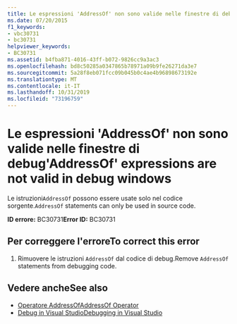```yaml
---
title: Le espressioni 'AddressOf' non sono valide nelle finestre di debug
ms.date: 07/20/2015
f1_keywords:
- vbc30731
- bc30731
helpviewer_keywords:
- BC30731
ms.assetid: b4fba871-4016-43ff-b072-9826cc9a3ac3
ms.openlocfilehash: bd8c50285a0347865b78971a09b9fe26271da3e7
ms.sourcegitcommit: 5a28f8eb071fcc09b045b0c4ae4b96898673192e
ms.translationtype: MT
ms.contentlocale: it-IT
ms.lasthandoff: 10/31/2019
ms.locfileid: "73196759"
---
```

# <a name="addressof-expressions-are-not-valid-in-debug-windows"></a><span data-ttu-id="0370f-102">Le espressioni 'AddressOf' non sono valide nelle finestre di debug</span><span class="sxs-lookup"><span data-stu-id="0370f-102">'AddressOf' expressions are not valid in debug windows</span></span>
<span data-ttu-id="0370f-103">Le istruzioni`AddressOf` possono essere usate solo nel codice sorgente.</span><span class="sxs-lookup"><span data-stu-id="0370f-103">`AddressOf` statements can only be used in source code.</span></span>  
  
 <span data-ttu-id="0370f-104">**ID errore:** BC30731</span><span class="sxs-lookup"><span data-stu-id="0370f-104">**Error ID:** BC30731</span></span>  
  
## <a name="to-correct-this-error"></a><span data-ttu-id="0370f-105">Per correggere l'errore</span><span class="sxs-lookup"><span data-stu-id="0370f-105">To correct this error</span></span>  
  
1. <span data-ttu-id="0370f-106">Rimuovere le istruzioni `AddressOf` dal codice di debug.</span><span class="sxs-lookup"><span data-stu-id="0370f-106">Remove `AddressOf` statements from debugging code.</span></span>  
  
## <a name="see-also"></a><span data-ttu-id="0370f-107">Vedere anche</span><span class="sxs-lookup"><span data-stu-id="0370f-107">See also</span></span>

- [<span data-ttu-id="0370f-108">Operatore AddressOf</span><span class="sxs-lookup"><span data-stu-id="0370f-108">AddressOf Operator</span></span>](../../visual-basic/language-reference/operators/addressof-operator.md)
- [<span data-ttu-id="0370f-109">Debug in Visual Studio</span><span class="sxs-lookup"><span data-stu-id="0370f-109">Debugging in Visual Studio</span></span>](/visualstudio/debugger/debugger-feature-tour)
